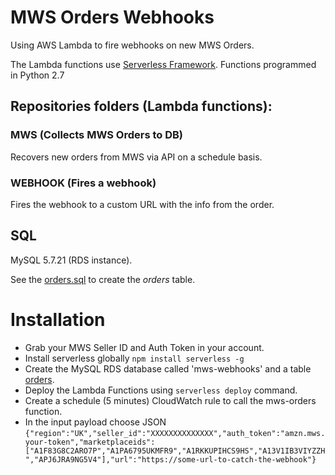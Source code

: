 # MWS Orders Webhooks

Using AWS Lambda to fire webhooks on new MWS Orders. 

The Lambda functions use [Serverless Framework](https://serverless.com/). 
Functions programmed in Python 2.7

## Repositories folders (Lambda functions):

### MWS (Collects MWS Orders to DB)

Recovers new orders from MWS via API on a schedule basis. 

### WEBHOOK (Fires a webhook)

Fires the webhook to a custom URL with the info from the order.

## SQL 

MySQL 5.7.21 (RDS instance).

See the [orders.sql](orders.sql) to create the *orders* table.

# Installation

- Grab your MWS Seller ID and Auth Token in your account.
- Install serverless globally `npm install serverless -g`
- Create the MySQL RDS database called 'mws-webhooks' and a table [orders](orders.sql).
- Deploy the Lambda Functions using `serverless deploy` command.
- Create a schedule (5 minutes) CloudWatch rule to call the mws-orders function.
- In the input payload choose JSON `{"region":"UK","seller_id":"XXXXXXXXXXXXXX","auth_token":"amzn.mws.your-token","marketplaceids":["A1F83G8C2ARO7P","A1PA6795UKMFR9","A1RKKUPIHCS9HS","A13V1IB3VIYZZH","APJ6JRA9NG5V4"],"url":"https://some-url-to-catch-the-webhook"}`
